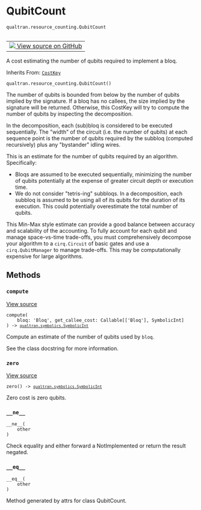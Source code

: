 # QubitCount
`qualtran.resource_counting.QubitCount`


<table class="tfo-notebook-buttons tfo-api nocontent" align="left">
<td>
  <a target="_blank" href="https://github.com/quantumlib/Qualtran/blob/main/qualtran/resource_counting/_qubit_counts.py#L79-L146">
    <img src="https://www.tensorflow.org/images/GitHub-Mark-32px.png" />
    View source on GitHub
  </a>
</td>
</table>



A cost estimating the number of qubits required to implement a bloq.

Inherits From: [`CostKey`](../../qualtran/resource_counting/CostKey.md)

<pre class="devsite-click-to-copy prettyprint lang-py tfo-signature-link">
<code>qualtran.resource_counting.QubitCount()
</code></pre>



<!-- Placeholder for "Used in" -->

The number of qubits is bounded from below by the number of qubits implied by the signature.
If a bloq has no callees, the size implied by the signature will be returned. Otherwise,
this CostKey will try to compute the number of qubits by inspecting the decomposition.

In the decomposition, each (sub)bloq is considered to be executed sequentially. The "width"
of the circuit (i.e. the number of qubits) at each sequence point is the number of qubits
required by the subbloq (computed recursively) plus any "bystander" idling wires.

This is an estimate for the number of qubits required by an algorithm. Specifically:
 - Bloqs are assumed to be executed sequentially, minimizing the number of qubits potentially
   at the expense of greater circuit depth or execution time.
 - We do not consider "tetris-ing" subbloqs. In a decomposition, each subbloq is assumed
   to be using all of its qubits for the duration of its execution. This could potentially
   overestimate the total number of qubits.

This Min-Max style estimate can provide a good balance between accuracy and scalability
of the accounting. To fully account for each qubit and manage space-vs-time trade-offs,
you must comprehensively decompose your algorithm to a `cirq.Circuit` of basic gates and
use a `cirq.QubitManager` to manage trade-offs. This may be computationally expensive for
large algorithms.

## Methods

<h3 id="compute"><code>compute</code></h3>

<a target="_blank" class="external" href="https://github.com/quantumlib/Qualtran/blob/main/qualtran/resource_counting/_qubit_counts.py#L105-L139">View source</a>

<pre class="devsite-click-to-copy prettyprint lang-py tfo-signature-link">
<code>compute(
    bloq: 'Bloq', get_callee_cost: Callable[['Bloq'], SymbolicInt]
) -> <a href="../../qualtran/symbolics/SymbolicInt.html"><code>qualtran.symbolics.SymbolicInt</code></a>
</code></pre>

Compute an estimate of the number of qubits used by `bloq`.

See the class docstring for more information.

<h3 id="zero"><code>zero</code></h3>

<a target="_blank" class="external" href="https://github.com/quantumlib/Qualtran/blob/main/qualtran/resource_counting/_qubit_counts.py#L141-L143">View source</a>

<pre class="devsite-click-to-copy prettyprint lang-py tfo-signature-link">
<code>zero() -> <a href="../../qualtran/symbolics/SymbolicInt.html"><code>qualtran.symbolics.SymbolicInt</code></a>
</code></pre>

Zero cost is zero qubits.


<h3 id="__ne__"><code>__ne__</code></h3>

<pre class="devsite-click-to-copy prettyprint lang-py tfo-signature-link">
<code>__ne__(
    other
)
</code></pre>

Check equality and either forward a NotImplemented or return the result negated.


<h3 id="__eq__"><code>__eq__</code></h3>

<pre class="devsite-click-to-copy prettyprint lang-py tfo-signature-link">
<code>__eq__(
    other
)
</code></pre>

Method generated by attrs for class QubitCount.




